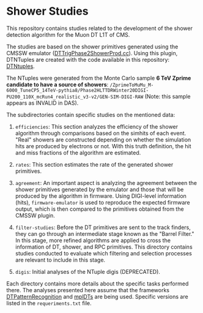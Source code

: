 # Shower Studies

This repository contains studies related to the development of the shower detection algorithm for the Muon DT L1T of CMS.

The studies are based on the shower primitives generated using the CMSSW emulator ([DTTrigPhase2ShowerProd.cc](https://github.com/cms-sw/cmssw/blob/master/L1Trigger/DTTriggerPhase2/plugins/DTTrigPhase2ShowerProd.cc)). Using this plugin, DTNTuples are created with the code available in this repository: [DTNtuples](https://github.com/DanielEstrada971102/DTNtuples/tree/shower_ntuples).

The NTuples were generated from the Monte Carlo sample **6 TeV Zprime candidate to have a source of showers**: ```/ZprimeToMuMu_M-6000_TuneCP5_14TeV-pythia8/Phase2HLTTDRWinter20DIGI-PU200_110X_mcRun4_realistic_v3-v2/GEN-SIM-DIGI-RAW``` (Note: this sample appears as INVALID in DAS).

The subdirectories contain specific studies on the mentioned data:

1. `efficiencies`: This section analyzes the efficiency of the shower algorithm through comparisons based on the simhits of each event. "Real" showers are constructed depending on whether the simulation hits are produced by electrons or not. With this truth definition, the hit and miss fractions of the algorithm are estimated.

2. `rates`: This section estimates the rate of the generated shower primitives.

3. `agreement`: An important aspect is analyzing the agreement between the shower primitives generated by the emulator and those that will be produced by the algorithm in firmware. Using DIGI-level information (hits), `firmware-emulator` is used to reproduce the expected firmware output, which is then compared to the primitives obtained from the CMSSW plugin.

4. `filter-studies`: Before the DT primitives are sent to the track finders, they can go through an intermediate stage known as the "Barrel Filter." In this stage, more refined algorithms are applied to cross the information of DT, shower, and RPC primitives. This directory contains studies conducted to evaluate which filtering and selection processes are relevant to include in this stage.

5. `digis`: Initial analyses of the NTuple digis (DEPRECATED).

Each directory contains more details about the specific tasks performed there. The analyses presented here assume that the frameworks [DTPatternRecognition](https://github.com/DanielEstrada971102/DTPatternRecognition) and [mplDTs](https://github.com/DanielEstrada971102/mplDTs) are being used. Specific versions are listed in the `requeriments.txt` file.